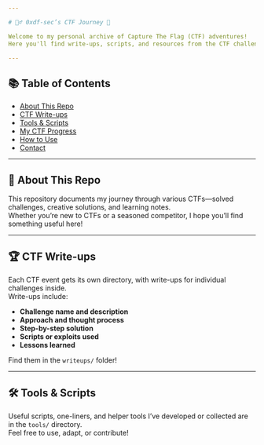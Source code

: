```yaml
---

# 🕵️‍♂️ 0xdf-sec’s CTF Journey 🚩

Welcome to my personal archive of Capture The Flag (CTF) adventures!  
Here you'll find write-ups, scripts, and resources from the CTF challenges I tackle—ranging from beginner puzzles to advanced, mind-bending exploits.

---
```


## 📚 Table of Contents

- [About This Repo](#about-this-repo)
- [CTF Write-ups](#ctf-write-ups)
- [Tools & Scripts](#tools--scripts)
- [My CTF Progress](#my-ctf-progress)
- [How to Use](#how-to-use)
- [Contact](#contact)

---

## 📝 About This Repo

This repository documents my journey through various CTFs—solved challenges, creative solutions, and learning notes.  
Whether you’re new to CTFs or a seasoned competitor, I hope you’ll find something useful here!

---

## 🏆 CTF Write-ups

Each CTF event gets its own directory, with write-ups for individual challenges inside.  
Write-ups include:

- **Challenge name and description**
- **Approach and thought process**
- **Step-by-step solution**
- **Scripts or exploits used**
- **Lessons learned**

Find them in the `writeups/` folder!

---

## 🛠️ Tools & Scripts

Useful scripts, one-liners, and helper tools I’ve developed or collected are in the `tools/` directory.  
Feel free to use, adapt, or contribute!



